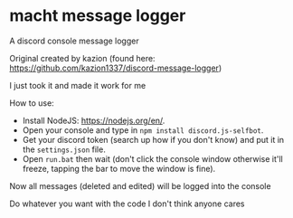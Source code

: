 # macht message logger
 A discord console message logger

Original created by kazion (found here: https://github.com/kazion1337/discord-message-logger)

I just took it and made it work for me

How to use:
* Install NodeJS: https://nodejs.org/en/.
* Open your console and type in `npm install discord.js-selfbot`.
* Get your discord token (search up how if you don't know) and put it in the `settings.json` file.
* Open `run.bat` then wait (don't click the console window otherwise it'll freeze, tapping the bar to move the window is fine).

Now all messages (deleted and edited) will be logged into the console

Do whatever you want with the code I don't think anyone cares